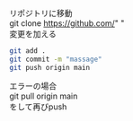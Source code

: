 リポジトリに移動  
git clone https://github.com/"  "  
変更を加える 

```.bash
git add .  
git commit -m "massage"  
git push origin main  
```

エラーの場合  
git pull origin main  
をして再びpush